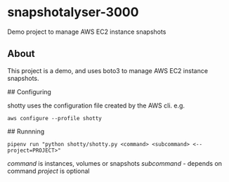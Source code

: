 # snapshotalyser-3000

Demo project to manage AWS EC2 instance snapshots

## About

This project is a demo, and uses boto3 to manage AWS EC2 instance snapshots.

## Configuring

shotty uses the configuration file created by the AWS cli. e.g.

`aws configure --profile shotty`

## Runnning

`pipenv run "python shotty/shotty.py <command> <subcommand> <--project=PROJECT>"`

*command* is instances, volumes or snapshots
*subcommand* - depends on command
*project* is optional
